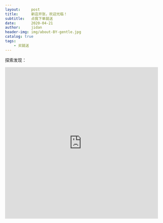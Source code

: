 ```yaml
---
layout:     post
title:      新店开张，欢迎光临！
subtitle:   点我下单就送
date:       2020-04-21
author:     jidan
header-img: img/about-BY-gentle.jpg
catalog: true
tags:
    - 买就送
---
```

<body>
  <p>探索发现：</p>
  <div id="page3">
    <iframe align="center" width="100%" height="500" src="http://tv.cctv.com/2019/07/25/VIDE2qrIdvBmOCAG4NEsFQiP190725.shtml"  frameborder="no" border="0" marginwidth="0" marginheight="0" scrolling="no"></iframe>
  </div>
</body>